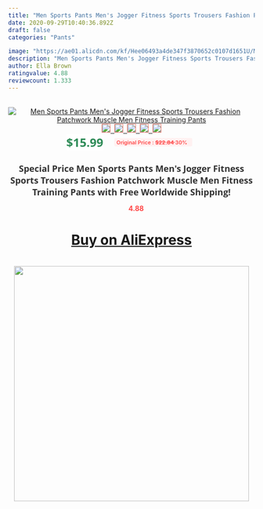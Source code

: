 ```yaml
---
title: "Men Sports Pants Men's Jogger Fitness Sports Trousers Fashion Patchwork Muscle Men Fitness Training Pants"
date: 2020-09-29T10:40:36.892Z
draft: false
categories: "Pants"

image: "https://ae01.alicdn.com/kf/Hee06493a4de347f3870652c0107d1651U/Men-Sports-Pants-Men-s-Jogger-Fitness-Sports-Trousers-Fashion-Patchwork-Muscle-Men-Fitness-Training-Pants.jpg"
description: "Men Sports Pants Men's Jogger Fitness Sports Trousers Fashion Patchwork Muscle Men Fitness Training Pants"
author: Ella Brown
ratingvalue: 4.88
reviewcount: 1.333
---
```

<br>
<div style="text-align: center;">
<a href="https://s.click.aliexpress.com/e/_AC7NNj" target="_blank" rel="nofollow noopener noreferrer"><img alt="Men Sports Pants Men's Jogger Fitness Sports Trousers Fashion Patchwork Muscle Men Fitness Training Pants" class="magnifier-image" src="https://ae01.alicdn.com/kf/Hee06493a4de347f3870652c0107d1651U/Men-Sports-Pants-Men-s-Jogger-Fitness-Sports-Trousers-Fashion-Patchwork-Muscle-Men-Fitness-Training-Pants.jpg_640x640.jpg">
<br>
<img style="border:1px solid salmon" src="https://ae01.alicdn.com/kf/Hee06493a4de347f3870652c0107d1651U/Men-Sports-Pants-Men-s-Jogger-Fitness-Sports-Trousers-Fashion-Patchwork-Muscle-Men-Fitness-Training-Pants.jpg_120x120.jpg">&nbsp;&nbsp;<img style="border:1px solid salmon" src="https://ae01.alicdn.com/kf/H65a998ec422d4b9f9663b35fb55e88113/Men-Sports-Pants-Men-s-Jogger-Fitness-Sports-Trousers-Fashion-Patchwork-Muscle-Men-Fitness-Training-Pants.jpg_120x120.jpg">&nbsp;&nbsp;<img style="border:1px solid salmon" src="https://ae01.alicdn.com/kf/Ha3b6cc46caab4de89835f310239675318/Men-Sports-Pants-Men-s-Jogger-Fitness-Sports-Trousers-Fashion-Patchwork-Muscle-Men-Fitness-Training-Pants.jpg_120x120.jpg">&nbsp;&nbsp;<img style="border:1px solid salmon" src="https://ae01.alicdn.com/kf/Hd5c1cad725064a7faefeecefa6fdc5d1b/Men-Sports-Pants-Men-s-Jogger-Fitness-Sports-Trousers-Fashion-Patchwork-Muscle-Men-Fitness-Training-Pants.jpg_120x120.jpg">&nbsp;&nbsp;<img style="border:1px solid salmon" src="https://ae01.alicdn.com/kf/H8a3d8d45b747453dbc972aaeb3fb7a07L/Men-Sports-Pants-Men-s-Jogger-Fitness-Sports-Trousers-Fashion-Patchwork-Muscle-Men-Fitness-Training-Pants.jpg_120x120.jpg"></a></div><br0>
<div style="text-align: center;"><span style="background-color: white; border: 0px; box-sizing: border-box; color: seagreen; display: inline-block; font-family: &quot;open sans&quot; , &quot;arial&quot; , &quot;helvetica&quot; , sans-serif , &quot;heiti&quot;; font-size: 24px; font-stretch: inherit; font-weight: 700; line-height: inherit; margin: 0px 10px 0px 0px; padding: 0px; vertical-align: middle;">$15.99 </span>
<span style="background: rgb(255 , 241 , 241); border-radius: 3px; border: 0px; box-sizing: border-box; color: #ff4747; display: inline-block; font-family: inherit; font-size: 12px; font-stretch: inherit; font-style: inherit; font-variant: inherit; font-weight: 600; line-height: inherit; margin: 0px; padding: 2px 5px; transform: scale(0.9); vertical-align: middle;">Original Price : <b style="text-decoration: line-through;">$22.84 </b> 30%&nbsp;&nbsp;</span></div>
<h1 style="color: #333333; display: inline-block; font-family: &quot;open sans&quot; , &quot;arial&quot; , &quot;helvetica&quot; , sans-serif , &quot;heiti&quot;; font-size: 18px; font-stretch: inherit; font-weight: 700; text-align: center;">Special Price Men Sports Pants Men's Jogger Fitness Sports Trousers Fashion Patchwork Muscle Men Fitness Training Pants with Free Worldwide Shipping!</h1>
<div style="color: #ff4747; text-align: center;">
<img src="https://4.bp.blogspot.com/-M0ZcTcb-5uY/XleCXlxnR4I/AAAAAAAAAEc/OrjgMkXV1oMQFaCRZj5HQwOCBcu3w1FegCPcBGAYYCw/s1600/star.png" style="height: 15px;">&nbsp;<b>4.88</b></div>
<div class="button_cont" align="center"><a class="buynow_a" href="https://s.click.aliexpress.com/e/_AC7NNj" target="_blank" rel="nofollow noopener noreferrer"><H1>Buy on AliExpress</H1></a></div><br>
<div class="separator" style="clear: both; text-align: center;">
<img src="https://lh3.googleusercontent.com/-pTy5HemUv9M/XlePHvY0dAI/AAAAAAAAAE4/0nX5iRUoIWY8eMW9Dpxeirr157OZliDIgCLcBGAsYHQ/s1600/badge.gif" width="480">
</div>
